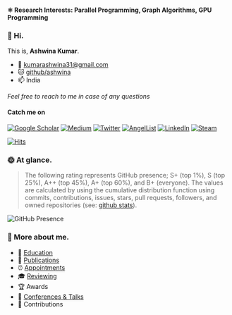 #### ⚛️ Research Interests: Parallel Programming, Graph Algorithms, GPU Programming

### :wave: Hi.
This is, **Ashwina Kumar**. 

* :email: kumarashwina31@gmail.com
* :cat: [github/ashwina](https://github.com/ashwina)
* :mailbox: India

*Feel free to reach to me in case of any questions*

#### Catch me on  
[<img alt="Google Scholar" src="https://img.shields.io/badge/Google%20Scholar-%234885ED.svg?&style=for-the-badge&logo=Google%20Scholar&logoColor=white" />](https://scholar.google.com/citations?user=6IPsRzoAAAAJ&hl=en)
[<img alt="Medium" src="https://img.shields.io/badge/Medium-%23000000.svg?&style=for-the-badge&logo=Medium&logoColor=white" />]()
[<img alt="Twitter" src="https://img.shields.io/badge/Twitter-%2300ACEE.svg?&style=for-the-badge&logo=Twitter&logoColor=white" />](https://twitter.com/ImAshwina)
[<img alt="AngelList" src="https://img.shields.io/badge/AngelList-%23000000.svg?&style=for-the-badge&logo=AngelList&logoColor=white" />]()
[<img alt="LinkedIn" src="https://img.shields.io/badge/LinkedIn-%230E76A8.svg?&style=for-the-badge&logo=LinkedIn&logoColor=white" />]()
[<img alt="Steam" src="https://img.shields.io/badge/Steam-%2312100E.svg?&style=for-the-badge&logo=Steam&logoColor=white" />]()

[![Hits](https://hits.seeyoufarm.com/api/count/incr/badge.svg?url=https%3A%2F%2Fgithub.com%2Fashwina%2Fhit-counter&count_bg=%2379C83D&title_bg=%23555555&icon=&icon_color=%23E7E7E7&title=hits&edge_flat=false)](https://hits.seeyoufarm.com)


### :sun_with_face: At glance.
> The following rating represents GitHub presence; S+ (top 1%), S (top 25%), A++ (top 45%), A+ (top 60%), and B+ (everyone). The values are calculated by using the cumulative distribution function using commits, contributions, issues, stars, pull requests, followers, and owned repositories (see: [github stats](https://github.com/anuraghazra/github-readme-stats)).

![GitHub Presence](https://github-readme-stats.vercel.app/api?username=ashwina&count_private=true&show_icons=true&theme=dracula)


### :space_invader: More about me.
- 🌱 [Education]()
- 📝 [Publications]()
- ⏰ [Appointments]()
- 🎓 [Reviewing]()
- 🏆 Awards
- 🍍 [Conferences & Talks]()
- 🎉 Contributions
